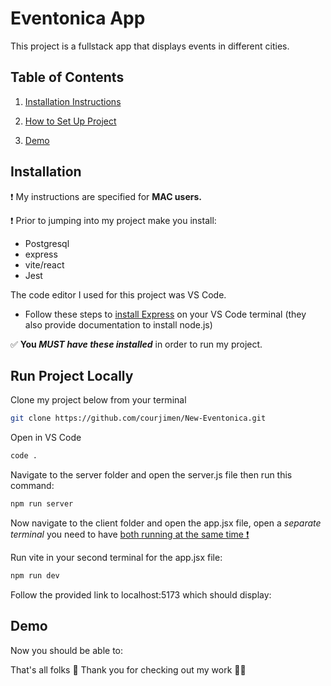 #  Eventonica App
This project is a fullstack app that displays events in different cities.

## Table of Contents
1. [Installation Instructions](#installation)

2. [How to Set Up Project](#run-project-locally)

3. [Demo](#demo)

## Installation
❗️ My instructions are specified for **MAC users.**  

❗️ Prior to jumping into my project make you install: 

- Postgresql
- express
- vite/react
- Jest

The code editor I used for this project was VS Code. 
- Follow these steps to [install Express](https://expressjs.com/en/starter/installing.html) on your VS Code terminal (they also provide documentation to install node.js)

✅ **You _MUST have these installed_** in order to run my project.

## Run Project Locally
Clone my project below from your terminal

```bash
git clone https://github.com/courjimen/New-Eventonica.git
```

Open in VS Code
```bash
code .
```
Navigate to the server folder and open the server.js file then run this command:

```bash
npm run server
```

Now navigate to the client folder and open the app.jsx file, open a _separate terminal_ you need to have <ins>both <ins> running at the same time ❗️

Run vite in your second terminal for the app.jsx file:

```bash
npm run dev
```
Follow the provided link to localhost:5173 which should display: 


## Demo
Now you should be able to:


That's all folks 🎉 Thank you for checking out my work 🙌🏾